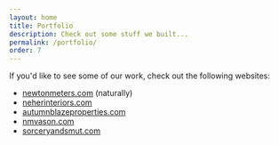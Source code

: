 ```yaml
---
layout: home
title: Portfolio
description: Check out some stuff we built...
permalink: /portfolio/
order: 7
---
```

If you'd like to see some of our work, check out the following websites:


* <a href="https://newtonmeters.com">newtonmeters.com</a> (naturally)
* <a href="https://neherinteriors.com">neherinteriors.com</a>
* <a href="https://autumnblazeproperties.com">autumnblazeproperties.com</a>
* <a href="https://nmvason.com">nmvason.com</a>
* <a href="https://sorceryandsmut.com">sorceryandsmut.com</a>
